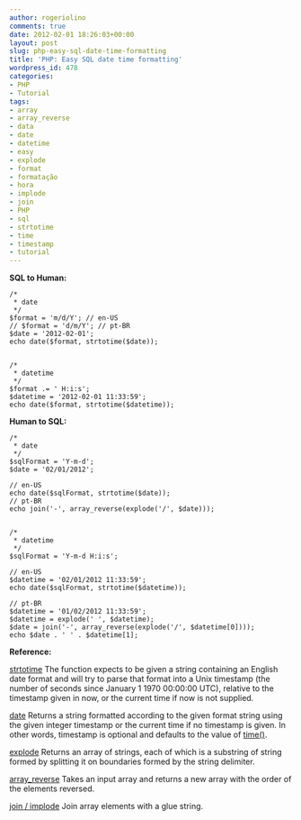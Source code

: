 ```yaml
---
author: rogeriolino
comments: true
date: 2012-02-01 18:26:03+00:00
layout: post
slug: php-easy-sql-date-time-formatting
title: 'PHP: Easy SQL date time formatting'
wordpress_id: 478
categories:
- PHP
- Tutorial
tags:
- array
- array_reverse
- data
- date
- datetime
- easy
- explode
- format
- formatação
- hora
- implode
- join
- PHP
- sql
- strtotime
- time
- timestamp
- tutorial
---
```


**SQL to Human:**

    
    
    /* 
     * date
     */
    $format = 'm/d/Y'; // en-US
    // $format = 'd/m/Y'; // pt-BR
    $date = '2012-02-01';
    echo date($format, strtotime($date));
    
    
    /* 
     * datetime
     */
    $format .= ' H:i:s';
    $datetime = '2012-02-01 11:33:59';
    echo date($format, strtotime($datetime));
    



**Human to SQL:**

    
    
    /* 
     * date
     */
    $sqlFormat = 'Y-m-d';
    $date = '02/01/2012';
    
    // en-US
    echo date($sqlFormat, strtotime($date));
    // pt-BR
    echo join('-', array_reverse(explode('/', $date)));
    
    
    /* 
     * datetime
     */
    $sqlFormat = 'Y-m-d H:i:s';
    
    // en-US
    $datetime = '02/01/2012 11:33:59';  
    echo date($sqlFormat, strtotime($datetime));
    
    // pt-BR
    $datetime = '01/02/2012 11:33:59';
    $datetime = explode(' ', $datetime);
    $date = join('-', array_reverse(explode('/', $datetime[0])));
    echo $date . ' ' . $datetime[1];
    
    



**Reference:**

[strtotime](http://php.net/strtotime)
The function expects to be given a string containing an English date format and will try to parse that format into a Unix timestamp (the number of seconds since January 1 1970 00:00:00 UTC), relative to the timestamp given in now, or the current time if now is not supplied.

[date](http://php.net/date)
Returns a string formatted according to the given format string using the given integer timestamp or the current time if no timestamp is given. In other words, timestamp is optional and defaults to the value of [time()](http://php.net/time).

[explode](http://php.net/explode)
Returns an array of strings, each of which is a substring of string formed by splitting it on boundaries formed by the string delimiter.

[array_reverse](http://php.net/array_reverse)
Takes an input array and returns a new array with the order of the elements reversed.

[join / implode](http://php.net/join)
Join array elements with a glue string.
